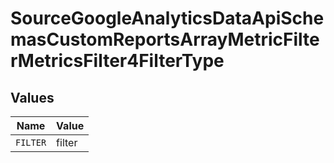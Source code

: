 # SourceGoogleAnalyticsDataApiSchemasCustomReportsArrayMetricFilterMetricsFilter4FilterType


## Values

| Name     | Value    |
| -------- | -------- |
| `FILTER` | filter   |